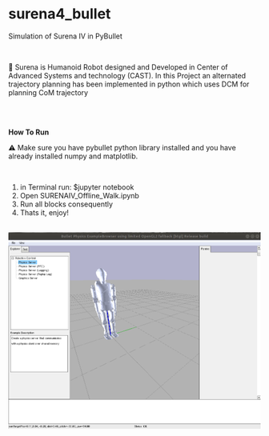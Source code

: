 # surena4_bullet
Simulation of Surena IV in PyBullet


<br>
<p>&#129302 Surena is Humanoid Robot designed and Developed in Center of Advanced Systems and technology (CAST). In this Project an alternated trajectory planning has been implemented in python which uses DCM for planning CoM trajectory</p><br>
<br>

<b>How To Run</b><br>
<p>&#9888 Make sure you have pybullet python library installed and you have already installed numpy and matplotlib.</p><br>

<ol>
  <li>in Terminal run: $jupyter notebook </li>
  <li> Open SURENAIV_Offline_Walk.ipynb </li>
  <li> Run all blocks consequently </li>
  <li> Thats it, enjoy! </li>
</ol>
<br>
<img src="https://github.com/Kassra-sinaei/surena4_bullet/blob/master/Surena_Walk_Slow.gif" align="center"/> 
<br>
